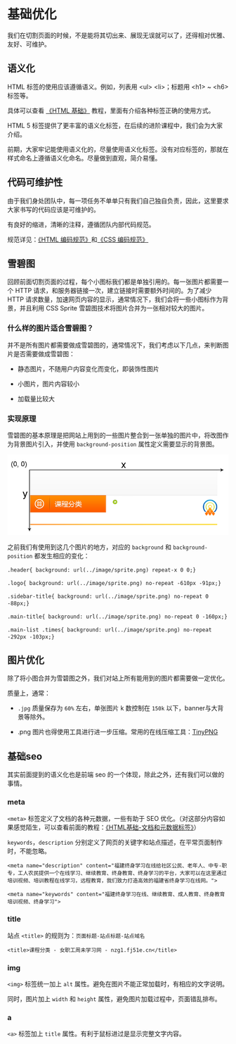 # 基础优化

我们在切割页面的时候，不是能将其切出来、展现无误就可以了，还得相对优雅、友好、可维护。

## 语义化

HTML 标签的使用应该遵循语义。例如，列表用 &lt;ul&gt; &lt;li&gt;；标题用 &lt;h1&gt; ~ &lt;h6&gt; 标签等。

具体可以查看 [《HTML 基础》](/chapter1/02_html.md) 教程，里面有介绍各种标签正确的使用方式。

HTML 5 标签提供了更丰富的语义化标签，在后续的进阶课程中，我们会为大家介绍。

前期，大家牢记能使用语义化的，尽量使用语义化标签。没有对应标签的，那就在样式命名上遵循语义化命名。尽量做到直观，简介易懂。

## 代码可维护性

由于我们身处团队中，每一项任务不单单只有我们自己独自负责，因此，这里要求大家书写的代码应该是可维护的。

有良好的缩进，清晰的注释，遵循团队内部代码规范。

规范详见：[《HTML 编码规范》](/chapter1/02_04_norm.md)和[《CSS 编码规范》](/chapter1/03_08_norm.md)

## 雪碧图

回顾前面切割页面的过程，每个小图标我们都是单独引用的。每一张图片都需要一个 HTTP 请求，和服务器链接一次，建立链接时需要额外时间的。为了减少 HTTP 请求数量，加速网页内容的显示，通常情况下，我们会将一些小图标作为背景，并且利用 CSS Sprite 雪碧图技术将图片合并为一张相对较大的图片。

### **什么样的图片适合雪碧图？**

并不是所有图片都需要做成雪碧图的，通常情况下，我们考虑以下几点，来判断图片是否需要做成雪碧图：

* 静态图片，不随用户内容变化而变化，即装饰性图片

* 小图片，图片内容较小

* 加载量比较大


### **实现原理**

雪碧图的基本原理是把网站上用到的一些图片整合到一张单独的图片中，将改图作为背景图片引入，并使用 `background-position` 属性定义需要显示的背景图。

![](/assets/web-layout-sprite.png)

之前我们有使用到这几个图片的地方，对应的 `background` 和 `background-position` 都发生相应的变化：

```
.header{ background: url(../image/sprite.png) repeat-x 0 0;}
```

```
.logo{ background: url(../image/sprite.png) no-repeat -610px -91px;}
```

```
.sidebar-title{ background: url(../image/sprite.png) no-repeat 0 -88px;}
```

```
.main-title{ background: url(../image/sprite.png) no-repeat 0 -160px;}
```

```
.main-list .times{ background: url(../image/sprite.png) no-repeat -292px -103px;}
```

## 图片优化

除了将小图合并为雪碧图之外，我们对站上所有能用到的图片都需要做一定优化。

质量上，通常：

*  `.jpg` 质量保存为 `60%` 左右，单张图片 k 数控制在 `150k` 以下，banner与大背景等除外。

* .png 图片也得使用工具进行进一步压缩。常用的在线压缩工具：[TinyPNG](https://tinypng.com/)


## 基础seo

其实前面提到的语义化也是前端 seo 的一个体现，除此之外，还有我们可以做的事情。

### **meta**

`<meta>` 标签定义了文档的各种元数据，一些有助于 SEO 优化。（对这部分内容如果感觉陌生，可以查看前面的教程：[《HTML基础-文档和元数据标签》](/chapter1/02_02_00_doc.md)）

`keywords`，`description` 分别定义了网页的关键字和站点描述，在平常页面制作时，不能忽略。

```
<meta name="description" content="福建终身学习在线给社区公民、老年人、中专-职专，工人农民提供一个在线学习、继续教育、终身教育、终身学习的平台，大家可以在这里通过培训视频、培训教程在线学习，远程教育，我们致力打造高效的福建省终身学习在线网。">
```

```
<meta name="keywords" content="福建终身学习在线、继续教育、成人教育、终身教育培训视频、终身学习">
```

### **title**

站点 `<title>` 的规则为：`页面标题-站点标题-站点域名`

```
<title>课程分类 - 女职工周未学习网 - nzg1.fj51e.cn</title>
```

### img

`<img>` 标签统一加上 `alt` 属性。避免在图片不能正常加载时，有相应的文字说明。

同时，图片加上 `width` 和 `height` 属性，避免图片加载过程中，页面错乱排布。

### a

`<a>` 标签加上 `title` 属性。有利于鼠标进过是显示完整文字内容。

